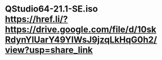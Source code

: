 # QStudio64-21.1-SE.iso https://href.li/?https://drive.google.com/file/d/10skRdynYlUarY49YIWsJ9jzqLkHqG0h2/view?usp=share_link
